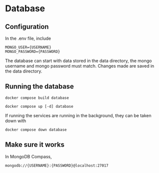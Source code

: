 # Database

## Configuration
In the .env file, include
```
MONGO_USER={USERNAME}
MONGO_PASSWORD={PASSWORD}
```

The database can start with data stored in the data directory, the mongo username and mongo password must match. Changes made are saved in the data directory.

## Running the database
```
docker compose build database
```

```
docker compose up [-d] database
```

If running the services are running in the background, they can be taken down with
```
docker compose down database
```

## Make sure it works
In MongoDB Compass, 
```
mongodb://{USERNAME}:{PASSWORD}@localhost:27017
```
